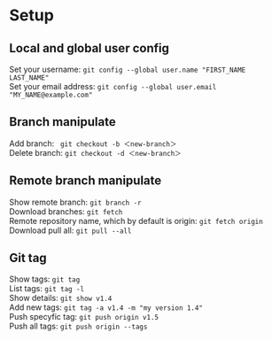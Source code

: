 # Setup

## Local and global user config 

Set your username: ```git config --global user.name "FIRST_NAME LAST_NAME"```  
Set your email address: ```git config --global user.email "MY_NAME@example.com"```

## Branch manipulate

Add branch: ``` git checkout -b ＜new-branch＞```  
Delete branch: ``` git checkout -d ＜new-branch＞ ```

## Remote branch manipulate

Show remote branch: ``` git branch -r ```   
Download branches: ``` git fetch ```  
Remote repository name, which by default is origin: ``` git fetch origin ```  
Download pull all: ``` git pull --all ```

## Git tag

Show tags: ``` git tag  ```  
List tags: ``` git tag -l ```  
Show details: ``` git show v1.4 ```  
Add new tags: ``` git tag -a v1.4 -m "my version 1.4" ```  
Push specyfic tag: ``` git push origin v1.5 ```  
Push all tags: ``` git push origin --tags ```  


